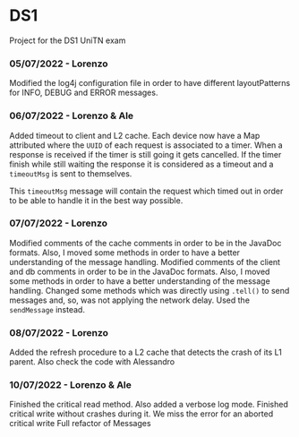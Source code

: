 # DS1
Project for the DS1 UniTN exam


### 05/07/2022 - Lorenzo

Modified the log4j configuration file in order to have different layoutPatterns for INFO, DEBUG and ERROR messages.

### 06/07/2022 - Lorenzo & Ale

Added timeout to client and L2 cache. Each device now have a Map attributed where the `UUID` of each request is associated to a timer. When a response is received if the timer is still going it gets cancelled.
  If the timer finish while still waiting the response it is considered as a timeout and a `timeoutMsg` is sent to themselves.

This `timeoutMsg` message will contain the request which timed out in order to be able to handle it in the best way possible.


### 07/07/2022 - Lorenzo

Modified comments of the cache comments in order to be in the JavaDoc formats. Also, I moved some methods in order to have a better understanding of the message handling.
Modified comments of the client and db comments in order to be in the JavaDoc formats. Also, I moved some methods in order to have a better understanding of the message handling.
Changed some methods which was directly using `.tell()` to send messages and, so, was not applying the network delay. Used the `sendMessage` instead.


### 08/07/2022 - Lorenzo

Added the refresh procedure to a L2 cache that detects the crash of its L1 parent. Also check the code with Alessandro

### 10/07/2022 - Lorenzo & Ale

Finished the critical read method. Also added a verbose log mode.
Finished critical write without crashes during it. We miss the error for an aborted critical write
Full refactor of Messages